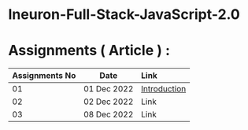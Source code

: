 # Ineuron-Full-Stack-JavaScript-2.0
# Assignments ( Article ) :
| Assignments No | Date | Link |
| :--- | :---: | :--- |
| 01 | 01 Dec 2022 | <a href="doc:introduction" target="_blank">Introduction</a> |
| 02 | 02 Dec 2022 | Link |
| 03 | 08 Dec 2022 | Link |
